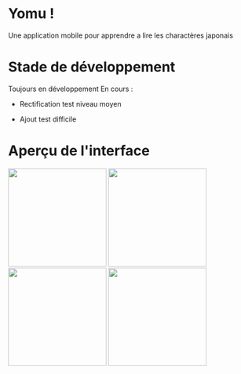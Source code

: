 # Yomu !

Une application mobile pour apprendre a lire les charactères japonais

# Stade de développement

Toujours en développement 
En cours :

- Rectification test niveau moyen

- Ajout test difficile

# Aperçu de l'interface

<img src="https://user-images.githubusercontent.com/91209500/231810397-cea4527f-0961-41c8-857f-2991a087aa64.jpg" width=200></img>
<img src="https://user-images.githubusercontent.com/91209500/231811738-a8a840e0-36c8-4201-a626-406ee0a1dac0.jpg" width=200></img>
<img src="https://user-images.githubusercontent.com/91209500/231811966-0c4f8dfd-b5d9-4cdb-b456-8b3c81403189.jpg" width=200></img>
<img src="https://user-images.githubusercontent.com/91209500/231812176-e17a9b09-7a75-4def-b8e7-509a0f1bfbac.jpg" width=200></img>
